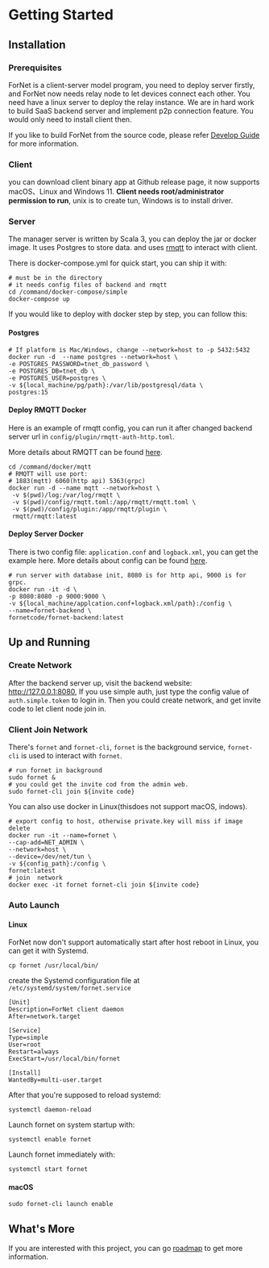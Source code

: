 # Getting Started

## Installation

### Prerequisites
ForNet is a client-server model program, you need to deploy server firstly,
and ForNet now needs relay node to let devices connect each other. You need have a linux server to deploy the relay instance.
We are in hard work to build SaaS backend server and implement p2p connection feature. You would only need to install client then.

If you like to build ForNet from the source code, please refer [Develop Guide](./develop) for more information.

### Client
you can download client binary app at Github <a :href="`${$sourceUrl}/releases`">release page</a>, it now supports macOS、Linux and Windows 11. **Client needs root/administrator permission to run**, unix is to create tun, Windows is to install driver.


### Server
The manager server is written by Scala 3, you can deploy the jar or docker image. It uses Postgres to store data. and uses [rmqtt](https://github.com/rmqtt/rmqtt) to interact with client.

There is <a :href="`${$sourceUrl}/tree/main/command/docker-compose/simple/docker-compose.yml`">docker-compose.yml</a> for quick start, you can ship it with:
```shell
# must be in the directory
# it needs config files of backend and rmqtt
cd /command/docker-compose/simple
docker-compose up
```
If you would like to deploy with docker step by step, you can follow this:
#### Postgres
```shell
# If platform is Mac/Windows, change --network=host to -p 5432:5432
docker run -d  --name postgres --network=host \
-e POSTGRES_PASSWORD=tnet_db_password \
-e POSTGRES_DB=tnet_db \
-e POSTGRES_USER=postgres \
-v ${local_machine/pg/path}:/var/lib/postgresql/data \
postgres:15
```

#### Deploy RMQTT Docker
Here is an example of rmqtt <a :href="$sourceUrl + '/tree/main/command/docker/mqtt'">config</a>, you can run it after changed backend server url in `config/plugin/rmqtt-auth-http.toml`.

More details about RMQTT can be found [here](https://github.com/rmqtt/rmqtt).
```shell
cd /command/docker/mqtt
# RMQTT will use port:
# 1883(mqtt) 6060(http api) 5363(grpc)
docker run -d --name mqtt --network=host \
 -v $(pwd)/log:/var/log/rmqtt \
 -v $(pwd)/config/rmqtt.toml:/app/rmqtt/rmqtt.toml \
 -v $(pwd)/config/plugin:/app/rmqtt/plugin \
 rmqtt/rmqtt:latest
```

#### Deploy Server Docker
There is two config file: `application.conf` and `logback.xml`, you can get the example <a :href="$sourceUrl + '/tree/main/command/docker/backend/config'">here</a>.
More details about config can be found [here](config.md).

```shell
# run server with database init, 8080 is for http api, 9000 is for grpc.
docker run -it -d \
-p 8080:8080 -p 9000:9000 \
-v ${local_machine/applcation.conf+logback.xml/path}:/config \
--name=fornet-backend \
fornetcode/fornet-backend:latest

```

## Up and Running

### Create Network
After the backend server up, visit the backend website: http://127.0.0.1:8080, If you use simple auth, just type the config value of `auth.simple.token` to login in.
Then you could create network, and get invite code to let client node join in.

### Client Join Network 
There's `fornet` and `fornet-cli`, `fornet` is the background service, `fornet-cli` is used to interact with `fornet`.
```shell
# run fornet in background 
sudo fornet &
# you could get the invite cod from the admin web.
sudo fornet-cli join ${invite code}
```
You can also use docker in Linux(thisdoes not support macOS, indows).
```shell
# export config to host, otherwise private.key will miss if image delete
docker run -it --name=fornet \
--cap-add=NET_ADMIN \
--network=host \
--device=/dev/net/tun \
-v ${config_path}:/config \
fornet:latest
# join  network
docker exec -it fornet fornet-cli join ${invite code}
```

### Auto Launch
#### Linux
ForNet now don't support automatically start after host reboot in Linux, you can get it with Systemd.
```
cp fornet /usr/local/bin/
```
create the Systemd configuration file at `/etc/systemd/system/fornet.service`
```
[Unit]
Description=ForNet client daemon
After=network.target

[Service]
Type=simple
User=root
Restart=always
ExecStart=/usr/local/bin/fornet

[Install]
WantedBy=multi-user.target

```

After that you're supposed to reload systemd:
```
systemctl daemon-reload
```

Launch fornet on system startup with:
```
systemctl enable fornet
```
Launch fornet immediately with:
```
systemctl start fornet
```

#### macOS
```shell
sudo fornet-cli launch enable
```
## What's More
If you are interested with this project, you can go [roadmap](../plan) to get more information.